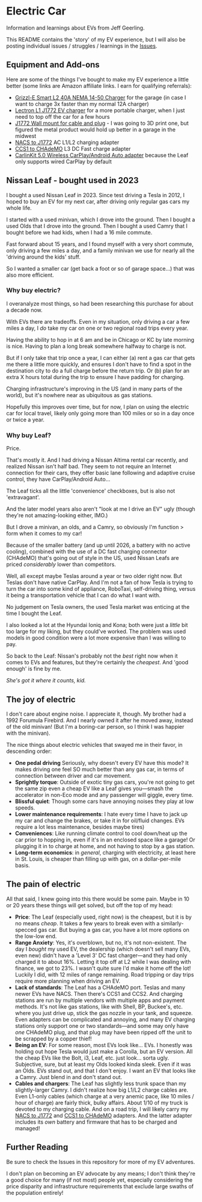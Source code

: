 # Electric Car

Information and learnings about EVs from Jeff Geerling.

This README contains the 'story' of my EV experience, but I will also be posting individual issues / struggles / learnings in the [Issues](https://github.com/geerlingguy/electric-car/issues).

## Equipment and Add-ons

Here are some of the things I've bought to make my EV experience a little better (some links are Amazon affiliate links. I earn for qualifying referrals):

  - [Grizzl-E Smart L2 40A NEMA 14-50 Charger](https://amzn.to/4k0tHwX) for the garage (in case I want to charge 3x faster than my normal 12A charger)
  - [Lectron L1 J1772 EV charger](https://amzn.to/3HIt2Tx) for a more portable charger, when I just need to top off the car for a few hours
  - [J1772 Wall mount for cable and plug](https://amzn.to/4l8f4ct) - I was going to 3D print one, but figured the metal product would hold up better in a garage in the midwest
  - [NACS to J1772](https://amzn.to/3T1PQjw) AC L1/L2 charging adapter
  - [CCS1 to CHAdeMO](https://a2zevshop.com/products/ccs1-to-chademo) L3 DC Fast charge adapter
  - [CarlinKit 5.0 Wireless CarPlay/Android Auto adapter](https://amzn.to/3SW9AVH) because the Leaf only supports wired CarPlay by default

## Nissan Leaf - bought used in 2023

I bought a used Nissan Leaf in 2023. Since test driving a Tesla in 2012, I hoped to buy an EV for my next car, after driving only regular gas cars my whole life.

I started with a used minivan, which I drove into the ground. Then I bought a used Olds that I drove into the ground. Then I bought a used Camry that I bought before we had kids, when I had a 16 mile commute.

Fast forward about 15 years, and I found myself with a very short commute, only driving a few miles a day, and a family minivan we use for nearly all the 'driving around the kids' stuff.

So I wanted a smaller car (get back a foot or so of garage space...) that was also more efficient.

### Why buy electric?

I overanalyze most things, so had been researching this purchase for about a decade now.

With EVs there are tradeoffs. Even in my situation, only driving a car a few miles a day, I _do_ take my car on one or two regional road trips every year.

Having the ability to hop in at 6 am and be in Chicago or KC by late morning is nice. Having to plan a long break somewhere halfway to charge is not.

But if I only take that trip once a year, I can either (a) rent a gas car that gets me there a little more quickly, and ensures I don't have to find a spot in the destination city to do a full charge before the return trip. Or (b) plan for an extra X hours total during the trip to ensure I have padding for charging.

Charging infrastructure's improving in the US (and in many parts of the world), but it's nowhere near as ubiquitous as gas stations.

Hopefully this improves over time, but for now, I plan on using the electric car for local travel, likely only going more than 100 miles or so in a day once or twice a year.

### Why buy Leaf?

Price.

That's mostly it. And I had driving a Nissan Altima rental car recently, and realized Nissan isn't half bad. They seem to not require an Internet connection for their cars, they offer basic lane following and adaptive cruise control, they have CarPlay/Android Auto...

The Leaf ticks all the little 'convenience' checkboxes, but is also not 'extravagant'.

And the later model years also aren't "look at me I drive an EV" ugly (though they're not amazing-looking either, IMO.)

But I drove a minivan, an olds, and a Camry, so obviously I'm function > form when it comes to my car!

Because of the smaller battery (and up until 2026, a battery with no active cooling), combined with the use of a DC fast charging connector (CHAdeMO) that's going out of style in the US, used Nissan Leafs are priced _considerably_ lower than competitors.

Well, all except maybe Teslas around a year or two older right now. But Teslas don't have native CarPlay. And I'm not a fan of how Tesla is trying to turn the car into some kind of appliance, RoboTaxi, self-driving thing, versus it being a transportation vehicle that I can do what I want with.

No judgement on Tesla owners, the used Tesla market was enticing at the time I bought the Leaf.

I also looked a lot at the Hyundai Ioniq and Kona; both were just a _little_ bit too large for my liking, but they could've worked. The problem was used models in good condition were a lot more expensive than I was willing to pay.

So back to the Leaf: Nissan's probably not the _best_ right now when it comes to EVs and features, but they're certainly the _cheapest_. And 'good enough' is fine by me.

_She's got it where it counts, kid._

## The joy of electric

I don't care about engine noise. I appreciate it, though. My brother had a 1992 Forumula Firebird. And I nearly owned it after he moved away, instead of the old minivan! (But I'm a boring-car person, so I think I was happier with the minivan).

The nice things about electric vehicles that swayed me in their favor, in descending order:

  - **One pedal driving** Seriously, why doesn't every EV have this mode? It makes driving one feel SO much better than any gas car, in terms of connection between driver and car movement.
  - **Sprightly torque**: Outside of exotic tiny gas cars, you're not going to get the same zip even a cheap EV like a Leaf gives you—smash the accelerator in non-Eco mode and any passenger will giggle, every time.
  - **Blissful quiet**: Though some cars have annoying noises they play at low speeds.
  - **Lower maintenance requirements**: I hate every time I have to jack up my car and change the brakes, or take it in for oil/fluid changes. EVs require a lot less maintenance, besides maybe tires)
  - **Conveniences**: Like running climate control to cool down/heat up the car prior to hopping in, even if it's in an enclosed space like a garage! Or plugging it in to charge at home, and not having to stop by a gas station.
  - **Long-term economics**: in _general_, charging with electricity, at least here in St. Louis, is cheaper than filling up with gas, on a dollar-per-mile basis.

## The pain of electric

All that said, I knew going into this there would be some pain. Maybe in 10 or 20 years these things will get solved, but off the top of my head:

  - **Price**: The Leaf (especially used, right now) is the cheapest, but it is by no means _cheap_. It takes a few years to break even with a similarly-specced gas car. But buying a gas car, you have a lot more options on the low-low end.
  - **Range Anxiety**: Yes, it's overblown, but no, it's not non-existent. The day I _bought_ my used EV, the dealership (which doesn't sell many EVs, even new) didn't have a 'Level 3' DC fast charger—and they had only charged it to about 16%. Letting it top off at L2 while I was dealing with finance, we got to 23%. I wasn't quite sure I'd make it home off the lot! Luckily I did, with 12 miles of range remaining. Road tripping or day trips require more planning when driving an EV.
  - **Lack of standards**: The Leaf has a CHAdeMO port. Teslas and many newer EVs have NACS. Then there's CCS1 and CCS2. And charging stations are run by multiple vendors with multiple apps and payment methods. It's not like gas stations, like with Shell, BP, Buckee's, etc. where you just drive up, stick the gas nozzle in your tank, and squeeze. Even adapters can be complicated and annoying, and many EV charging stations only support one or two standards—and some may only have _one_ CHAdeMO plug, and that plug may have been ripped off the unit to be scrapped by a copper thief!
  - **Being an EV**: For some reason, most EVs look like... EVs. I honestly was holding out hope Tesla would just make a Corolla, but an EV version. All the cheap EVs like the Bolt, i3, Leaf, etc. just look... sorta ugly. Subjective, sure, but at least my Olds looked kinda sleek. Even if it was an Olds. EVs stand out, and that I don't enjoy. I want an EV that looks like a Camry. Just blend in and don't stand out.
  - **Cables and chargers**: The Leaf has slightly less trunk space than my slightly-larger Camry. I didn't realize how big L1/L2 charge cables are. Even L1-only cables (which charge at a very anemic pace, like 10 miles / hour of charge) are fairly thick, bulky affairs. About 1/10 of my truck is devoted to my charging cable. And on a road trip, I will likely carry my [NACS to J1772](https://amzn.to/3T1PQjw) and [CCS1 to CHAdeMO](https://a2zevshop.com/products/ccs1-to-chademo) adapters. And the latter adapter includes its _own_ battery and firmware that has to be charged and managed!

## Further Reading

Be sure to check the Issues in this repository for more of my EV adventures.

I don't plan on becoming an EV advocate by any means; I don't think they're a good choice for many (if not most) people yet, especially considering the price disparity and infrastructure requirements that exclude large swaths of the population entirely!
